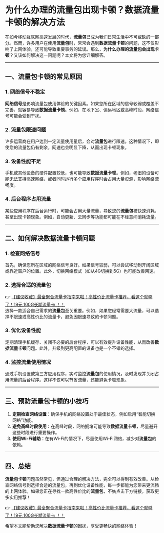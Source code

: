 # 为什么办理的流量包出现卡顿？数据流量卡顿的解决方法

在如今移动互联网高速发展的时代，**流量包**已成为我们日常生活中不可或缺的一部分。然而，许多用户在使用**流量包**时，常常会遇到**数据流量卡顿**的问题，这不仅影响了上网体验，还可能导致重要事务的延误。那么，**为什么办理的流量包会出现卡顿**？又该如何解决这一问题呢？本文将为您详细解答。

---

## 一、流量包卡顿的常见原因

### 1. 网络信号不稳定
**网络信号**是影响流量包使用体验的关键因素。如果您所在区域的信号较弱或覆盖不完善，就容易导致**数据流量卡顿**。例如，在地下室、偏远地区或高峰时段，网络信号可能会受到干扰。

### 2. 流量包限速问题
许多运营商在用户达到一定流量使用量后，会对**流量包**进行限速。这种情况下，即使您的流量包仍有剩余，网速也会明显下降，从而出现卡顿现象。

### 3. 设备性能不足
手机或其他设备的硬件配置较低，也可能导致**数据流量卡顿**。例如，老旧的设备可能无法支持高速网络，或者同时运行多个应用程序时会占用大量资源，影响网络流畅度。

### 4. 后台程序占用流量
某些应用程序在后台运行时，可能会占用大量流量，导致您的**流量包**被快速消耗，甚至出现卡顿现象。例如，自动更新、云同步等功能都可能在不经意间消耗流量。

---

## 二、如何解决数据流量卡顿问题

### 1. 检查网络信号
首先，确保您所在区域的网络信号良好。如果信号较弱，可以尝试移动到开阔区域或靠近窗户的位置。此外，切换网络模式（如从4G切换到5G）也可能改善网速。

### 2. 选择合适的流量包
👉 [【建议收藏】最全聚合流量卡指南来啦！高性价比流量卡推荐，看这个就够了！19元 100G长期流量卡 ！！](https://bit.ly/Liuliangka)  
选择一款适合自己需求的**流量包**至关重要。例如，如果您经常需要大流量，可以选择不限速或高性价比的流量卡，避免因限速导致的卡顿问题。

### 3. 优化设备性能
定期清理手机缓存、关闭不必要的后台程序，可以有效提升设备性能，从而改善**数据流量卡顿**问题。此外，升级到更高配置的设备也是一个不错的选择。

### 4. 监控流量使用情况
通过手机设置或第三方应用程序，实时监控**流量包**的使用情况，及时发现并关闭占用流量的后台程序。这样不仅可以节省流量，还能避免卡顿现象。

---

## 三、预防流量包卡顿的小技巧

1. **定期检查网络设置**：确保手机的网络设置处于最佳状态，例如启用“智能切换网络”功能。
2. **避免高峰时段使用**：在高峰时段，网络拥堵可能导致**数据流量卡顿**，尽量避开这些时段进行重要操作。
3. **使用Wi-Fi辅助**：在有Wi-Fi的情况下，尽量使用Wi-Fi网络，减少对**流量包**的依赖。

---

## 四、总结

**流量包卡顿**问题虽然常见，但通过合理的解决方法，完全可以得到有效改善。从检查网络信号到选择合适的流量包，再到优化设备性能，每一步都能为您带来更流畅的上网体验。如果您正在寻找一款高性价比的**流量包**，不妨点击下方链接，获取更多实用推荐！

👉 [【建议收藏】最全聚合流量卡指南来啦！高性价比流量卡推荐，看这个就够了！19元 100G长期流量卡 ！！](https://bit.ly/Liuliangka)  

希望本文能帮助您解决**数据流量卡顿**的困扰，享受更畅快的网络体验！